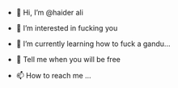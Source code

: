 - 👋 Hi, I’m @haider ali
- 👀 I’m interested in fucking you
- 🌱 I’m currently learning how to fuck a gandu...
- 💞️ Tell me when you will be free 

- 📫 How to reach me ...

<!---
juttbhut/juttbhut is a ✨ special ✨ repository because its `README.md` (this file) appears on your GitHub profile.
You can click the Preview link to take a look at your changes.
--->
